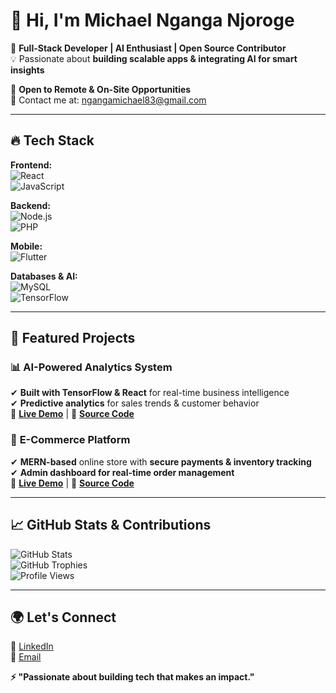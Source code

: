 # 👋 Hi, I'm Michael Nganga Njoroge  

🚀 **Full-Stack Developer | AI Enthusiast | Open Source Contributor**  
💡 Passionate about **building scalable apps & integrating AI for smart insights**  

📌 **Open to Remote & On-Site Opportunities**  
📧 Contact me at: [ngangamichael83@gmail.com](mailto:ngangamichael83@gmail.com)  

---

## 🔥 Tech Stack  

**Frontend:**  
![React](https://img.shields.io/badge/React-%2361DAFB.svg?style=flat&logo=react&logoColor=white)  
![JavaScript](https://img.shields.io/badge/JavaScript-%23F7DF1E.svg?style=flat&logo=javascript&logoColor=black)  

**Backend:**  
![Node.js](https://img.shields.io/badge/Node.js-%23339933.svg?style=flat&logo=node.js&logoColor=white)  
![PHP](https://img.shields.io/badge/PHP-%23777BB4.svg?style=flat&logo=php&logoColor=white)  

**Mobile:**  
![Flutter](https://img.shields.io/badge/Flutter-%2302569B.svg?style=flat&logo=flutter&logoColor=white)  

**Databases & AI:**  
![MySQL](https://img.shields.io/badge/MySQL-%234479A1.svg?style=flat&logo=mysql&logoColor=white)  
![TensorFlow](https://img.shields.io/badge/TensorFlow-%23FF6F00.svg?style=flat&logo=tensorflow&logoColor=white)  

---

## 🚀 Featured Projects  

### 📊 **AI-Powered Analytics System**  
✔ **Built with TensorFlow & React** for real-time business intelligence  
✔ **Predictive analytics** for sales trends & customer behavior  
🔗 **[Live Demo](#)** | 📂 **[Source Code](#)**  

### 🛒 **E-Commerce Platform**  
✔ **MERN-based** online store with **secure payments & inventory tracking**  
✔ **Admin dashboard for real-time order management**  
🔗 **[Live Demo](#)** | 📂 **[Source Code](#)**  

---

## 📈 GitHub Stats & Contributions  

![GitHub Stats](https://github-readme-stats.vercel.app/api?username=NgangaMichael&show_icons=true&theme=dark)  
![GitHub Trophies](https://github-profile-trophy.vercel.app/?username=NgangaMichael&theme=dracula)  
![Profile Views](https://komarev.com/ghpvc/?username=NgangaMichael&color=blue)  

---

## 🌍 Let's Connect  

💼 [LinkedIn](https://www.linkedin.com/in/michael-ng-ang-a-049b92187/)  
📧 [Email](mailto:ngangamichael83@gmail.com) 

**⚡ "Passionate about building tech that makes an impact."**  
